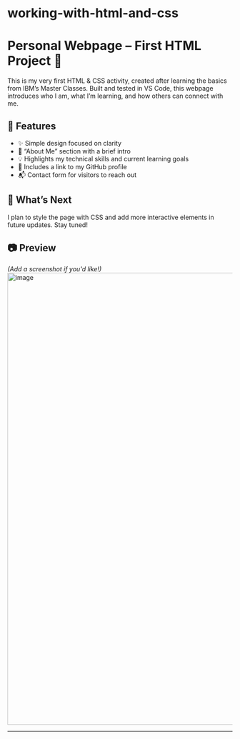 # working-with-html-and-css
# Personal Webpage – First HTML Project 🌸

This is my very first HTML & CSS activity, created after learning the basics from IBM’s Master Classes. Built and tested in VS Code, this webpage introduces who I am, what I’m learning, and how others can connect with me.

## 📌 Features
- ✨ Simple design focused on clarity
- 📖 “About Me” section with a brief intro
- 💡 Highlights my technical skills and current learning goals
- 🔗 Includes a link to my GitHub profile
- 📬 Contact form for visitors to reach out

## 🚧 What’s Next
I plan to style the page with CSS and add more interactive elements in future updates. Stay tuned!

## 📷 Preview
*(Add a screenshot if you'd like!)*
<img width="1919" height="1013" alt="image" src="https://github.com/user-attachments/assets/a88dfbce-e4c5-4312-af22-3f2b27f731f3" />

---
